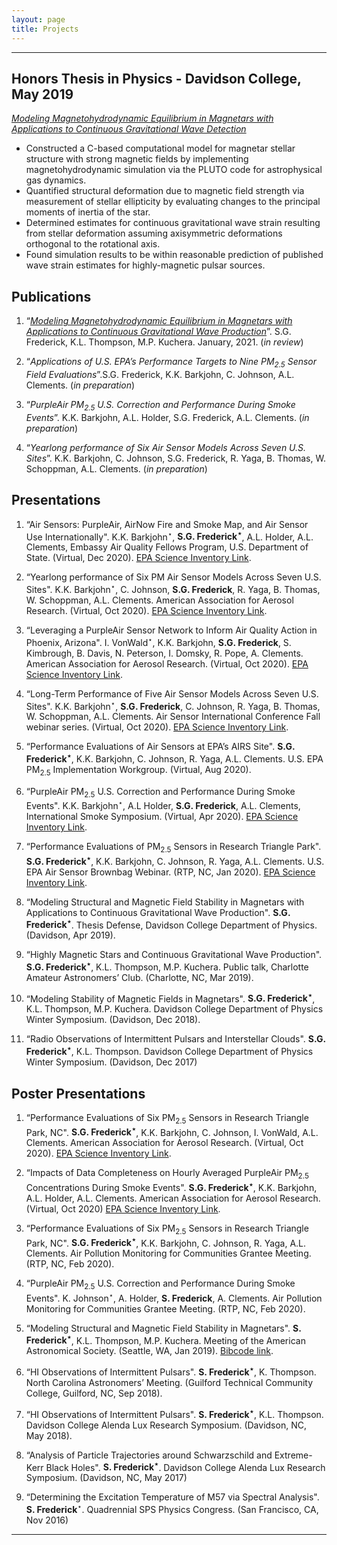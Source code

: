 ```yaml
---
layout: page
title: Projects
---
```


-----
## Honors Thesis in Physics - Davidson College, May 2019
[_Modeling Magnetohydrodynamic Equilibrium in Magnetars with Applications to Continuous Gravitational Wave Detection_](https://samfrederick.github.io/media/docs/frederick-thesis.pdf)
- Constructed a C-based computational model for magnetar stellar structure with strong magnetic fields by implementing magnetohydrodynamic simulation via the PLUTO code for astrophysical gas dynamics.
- Quantified structural deformation due to magnetic field strength via measurement of stellar ellipticity by evaluating changes to the principal moments of inertia of the star.
- Determined estimates for continuous gravitational wave strain resulting from stellar deformation assuming axisymmetric deformations orthogonal to the rotational axis.
- Found simulation results to be within reasonable prediction of published wave strain estimates for highly-magnetic pulsar sources.

## Publications
1. “[_Modeling  Magnetohydrodynamic  Equilibrium  in  Magnetars  with  Applications  to  Continuous  Gravitational Wave Production_](https://arxiv.org/abs/2002.02619)”. S.G. Frederick, K.L. Thompson, M.P. Kuchera. January, 2021. (_in review_)

2. “_Applications of U.S. EPA’s Performance Targets to Nine PM<sub>2.5</sub> Sensor Field Evaluations_”.S.G. Frederick, K.K. Barkjohn, C. Johnson, A.L. Clements. (_in preparation_)

3. “_PurpleAir PM<sub>2.5</sub> U.S. Correction and Performance During Smoke Events_”. K.K. Barkjohn, A.L. Holder, S.G. Frederick, A.L. Clements. (_in preparation_)

4. “_Yearlong performance of Six Air Sensor Models Across Seven U.S. Sites_”. K.K. Barkjohn, C. Johnson, S.G. Frederick, R. Yaga, B. Thomas, W. Schoppman, A.L. Clements. (_in preparation_)

## Presentations
1.  “Air Sensors: PurpleAir, AirNow Fire and Smoke Map, and Air Sensor
    Use Internationally". K.K. Barkjohn<sup>⋆</sup>, **S.G.
    Frederick<sup>⋆</sup>**, A.L. Holder, A.L. Clements, Embassy Air
    Quality Fellows Program, U.S. Department of State. (Virtual, Dec
    2020). [EPA Science Inventory Link][].

2.  “Yearlong performance of Six PM Air Sensor Models Across Seven U.S.
    Sites". K.K. Barkjohn<sup>⋆</sup>, C. Johnson, **S.G.
    Frederick**, R. Yaga, B. Thomas, W. Schoppman, A.L. Clements.
    American Association for Aerosol Research. (Virtual, Oct 2020). [EPA
    Science Inventory Link][1].

3.  “Leveraging a PurpleAir Sensor Network to Inform Air Quality Action
    in Phoenix, Arizona". I. VonWald<sup>⋆</sup>, K.K. Barkjohn, **S.G.
    Frederick**, S. Kimbrough, B. Davis, N. Peterson, I. Domsky, R.
    Pope, A. Clements. American Association for Aerosol Research.
    (Virtual, Oct 2020). [EPA Science Inventory Link][2].

4.  “Long-Term Performance of Five Air Sensor Models Across Seven U.S.
    Sites". K.K. Barkjohn<sup>⋆</sup>, **S.G. Frederick**, C.
    Johnson, R. Yaga, B. Thomas, W. Schoppman, A.L. Clements. Air Sensor
    International Conference Fall webinar series. (Virtual, Oct 2020).
    [EPA Science Inventory Link][3].

5.  “Performance Evaluations of Air Sensors at EPA’s AIRS Site". **S.G.
    Frederick<sup>⋆</sup>**, K.K. Barkjohn, C. Johnson, R. Yaga, A.L.
    Clements. U.S. EPA PM<sub>2.5</sub> Implementation Workgroup.
    (Virtual, Aug 2020).  

6.  “PurpleAir PM<sub>2.5</sub> U.S. Correction and Performance During
    Smoke Events". K.K. Barkjohn<sup>⋆</sup>, A.L Holder, **S.G.
    Frederick**, A.L. Clements, International Smoke Symposium. (Virtual,
    Apr 2020). [EPA Science Inventory Link][4].  

7.  “Performance Evaluations of PM<sub>2.5</sub> Sensors in Research
    Triangle Park". **S.G. Frederick<sup>⋆</sup>**, K.K. Barkjohn, C.
    Johnson, R. Yaga, A.L. Clements. U.S. EPA Air Sensor Brownbag
    Webinar. (RTP, NC, Jan 2020). [EPA Science Inventory Link][5].  

8.  “Modeling Structural and Magnetic Field Stability in Magnetars with
    Applications to Continuous Gravitational Wave Production". **S.G.
    Frederick<sup>⋆</sup>**. Thesis Defense, Davidson College Department
    of Physics. (Davidson, Apr 2019).

9.  “Highly Magnetic Stars and Continuous Gravitational Wave
    Production". **S.G. Frederick<sup>⋆</sup>**, K.L. Thompson, M.P.
    Kuchera. Public talk, Charlotte Amateur Astronomers’ Club.
    (Charlotte, NC, Mar 2019).  

10. “Modeling Stability of Magnetic Fields in Magnetars". **S.G.
    Frederick<sup>⋆</sup>**, K.L. Thompson, M.P. Kuchera. Davidson
    College Department of Physics Winter Symposium. (Davidson, Dec
    2018).  

11. “Radio Observations of Intermittent Pulsars and Interstellar
    Clouds". **S.G. Frederick<sup>⋆</sup>**, K.L. Thompson. Davidson
    College Department of Physics Winter Symposium. (Davidson, Dec
    2017)

[EPA Science Inventory Link]: https://cfpub.epa.gov/si/si_public_record_Report.cfm?dirEntryId=350379&Lab=CEMM
[1]: https://cfpub.epa.gov/si/si_public_record_report.cfm?dirEntryId=349964&Lab=CEMM
[2]: https://cfpub.epa.gov/si/si_public_record_report.cfm?Lab=CEMM&dirEntryId=349966
[3]: https://cfpub.epa.gov/si/si_public_record_report.cfm?dirEntryId=349961&Lab=CEMM
[4]: https://cfpub.epa.gov/si/si_public_record_report.cfm?dirEntryId=349513&Lab=CEMM
[5]: https://cfpub.epa.gov/si/si_public_record_report.cfm?dirEntryId=348487&Lab=CEMM

## Poster Presentations
1.  “Performance Evaluations of Six PM<sub>2.5</sub> Sensors in Research
    Triangle Park, NC". **S.G. Frederick<sup>⋆</sup>**, K.K.
    Barkjohn, C. Johnson, I. VonWald, A.L. Clements. American
    Association for Aerosol Research. (Virtual, Oct 2020). [EPA Science
    Inventory Link][].  

2.  “Impacts of Data Completeness on Hourly Averaged PurpleAir
    PM<sub>2.5</sub> Concentrations During Smoke Events". **S.G.
    Frederick<sup>⋆</sup>**, K.K. Barkjohn, A.L. Holder, A.L. Clements.
    American Association for Aerosol Research. (Virtual, Oct 2020) [EPA
    Science Inventory Link][1].  

3.  “Performance Evaluations of Six PM<sub>2.5</sub> Sensors in Research
    Triangle Park, NC". **S.G. Frederick<sup>⋆</sup>**, K.K.
    Barkjohn, C. Johnson, R. Yaga, A.L. Clements. Air Pollution
    Monitoring for Communities Grantee Meeting. (RTP, NC, Feb 2020).  

4.  “PurpleAir PM<sub>2.5</sub> U.S. Correction and Performance During
    Smoke Events". K. Johnson<sup>⋆</sup>, A. Holder, **S.
    Frederick**, A. Clements. Air Pollution Monitoring for Communities
    Grantee Meeting. (RTP, NC, Feb 2020).  

5.  “Modeling Structural and Magnetic Field Stability in Magnetars".
    **S. Frederick<sup>⋆</sup>**, K.L. Thompson, M.P. Kuchera. Meeting
    of the American Astronomical Society. (Seattle, WA, Jan 2019).
    [Bibcode link][].  

6.  “HI Observations of Intermittent Pulsars". **S.
    Frederick<sup>⋆</sup>**, K. Thompson. North Carolina Astronomers’
    Meeting. (Guilford Technical Community College, Guilford, NC, Sep
    2018).  

7.  “HI Observations of Intermittent Pulsars". **S.
    Frederick<sup>⋆</sup>**, K.L. Thompson. Davidson College Alenda Lux
    Research Symposium. (Davidson, NC, May 2018).  

8.  “Analysis of Particle Trajectories around Schwarzschild and
    Extreme-Kerr Black Holes". **S. Frederick<sup>⋆</sup>**. Davidson
    College Alenda Lux Research Symposium. (Davidson, NC, May 2017)  

9.  “Determining the Excitation Temperature of M57 via Spectral
    Analysis". **S. Frederick**<sup>⋆</sup>. Quadrennial SPS Physics
    Congress. (San Francisco, CA, Nov 2016)  

<hr/>

[EPA Science Inventory Link]: https://cfpub.epa.gov/si/si_public_record_Report.cfm?dirEntryId=349512&Lab=CEMM
[1]: https://cfpub.epa.gov/si/si_public_record_Report.cfm?Lab=CEMM&dirEntryId=350073
[Bibcode link]: https://ui.adsabs.harvard.edu/abs/2019AAS...23315311F/abstract
